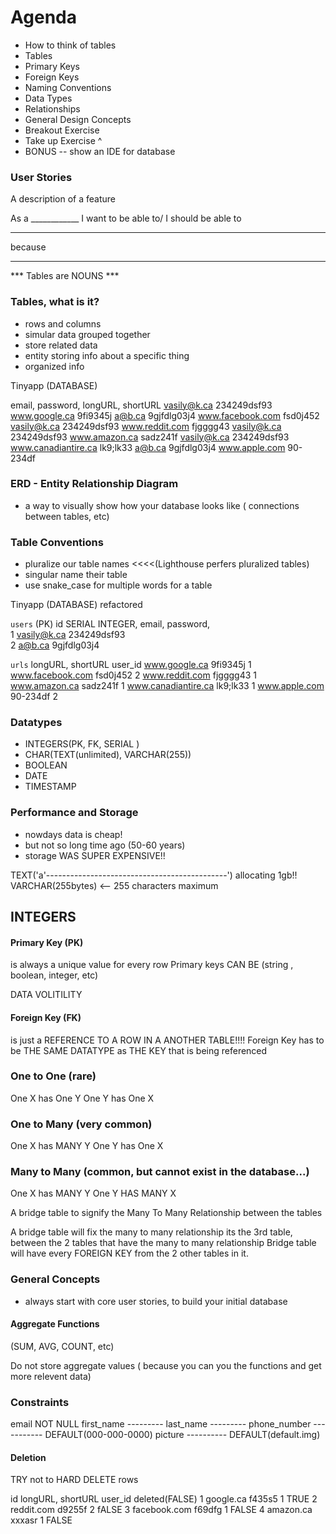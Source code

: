 # Agenda 

- How to think of tables
- Tables
- Primary Keys
- Foreign Keys
- Naming Conventions
- Data Types
- Relationships
- General Design Concepts
- Breakout Exercise
- Take up Exercise ^
- BONUS -- show an IDE for database 

### User Stories 

A description of a feature 

As a ____________
I want to be able to/ I should be able to 
_________________________________________
because 
_________________________________________

*** Tables are NOUNS ***


### Tables, what is it?

- rows and columns
- simular data grouped together
- store related data
- entity storing info about a specific thing
- organized info


Tinyapp (DATABASE)

email,   password,   longURL,                 shortURL 
vasily@k.ca  234249dsf93  www.google.ca            9fi9345j
a@b.ca  9gjfdlg03j4  www.facebook.com         fsd0j452
vasily@k.ca  234249dsf93  www.reddit.com           fjgggg43
vasily@k.ca  234249dsf93  www.amazon.ca            sadz241f
vasily@k.ca  234249dsf93  www.canadiantire.ca      lk9;lk33
a@b.ca  9gjfdlg03j4  www.apple.com            90-234df


### ERD - Entity Relationship Diagram

- a way to visually show how your database looks like ( connections between tables, etc)

### Table Conventions

- pluralize our table names <<<<(Lighthouse perfers pluralized tables)
- singular name their table 
- use snake_case for multiple words for a table


Tinyapp (DATABASE) refactored

`users`
(PK) id SERIAL INTEGER,     email,   password,   
1                        vasily@k.ca  234249dsf93  
2                        a@b.ca  9gjfdlg03j4 

`urls`
longURL,                 shortURL            user_id
www.google.ca            9fi9345j              1
www.facebook.com         fsd0j452              2
www.reddit.com           fjgggg43              1
www.amazon.ca            sadz241f              1
www.canadiantire.ca      lk9;lk33              1
www.apple.com            90-234df              2

### Datatypes

- INTEGERS(PK, FK, SERIAL )
- CHAR(TEXT(unlimited), VARCHAR(255))
- BOOLEAN
- DATE
- TIMESTAMP

### Performance and Storage 


- nowdays data is cheap!
- but not so long time ago (50-60 years)
- storage WAS SUPER EXPENSIVE!!


TEXT('a'---------------------------------------------') allocating 1gb!!
VARCHAR(255bytes) <-- 255 characters maximum

##  INTEGERS 

#### Primary Key (PK)

is always a unique value for every row 
Primary keys CAN BE (string , boolean, integer, etc)

DATA VOLITILITY


#### Foreign Key (FK)

is just a REFERENCE TO A ROW IN A ANOTHER TABLE!!!!
Foreign Key has to be THE SAME DATATYPE as THE KEY that is being referenced


### One to One (rare)
One X has One Y
One Y has One X

### One to Many (very common)
One X has MANY Y
One Y has One X

### Many to Many (common, but cannot exist in the database...)
One X has MANY Y
One Y HAS MANY X

A bridge table to signify the Many To Many Relationship between the tables

A bridge table will fix the many to many relationship
its the 3rd table, between the 2 tables that have the many to many relationship
Bridge table will have every FOREIGN KEY from the 2 other tables in it.

<one to many>    <many to one>


### General Concepts

- always start with core user stories, to build your initial database


#### Aggregate Functions

(SUM, AVG, COUNT, etc)

Do not store aggregate values ( because you can you the functions and get more relevent data)


### Constraints 

email             NOT NULL
first_name       ---------
last_name        ---------
phone_number    ----------- DEFAULT(000-000-0000)
picture          ---------- DEFAULT(default.img)

#### Deletion

TRY not to HARD DELETE rows

id      longURL,       shortURL       user_id     deleted(FALSE)
 1        google.ca       f435s5         1           TRUE
 2        reddit.com      d9255f         2           fALSE
 3        facebook.com    f69dfg         1           FALSE
 4        amazon.ca       xxxasr         1           FALSE